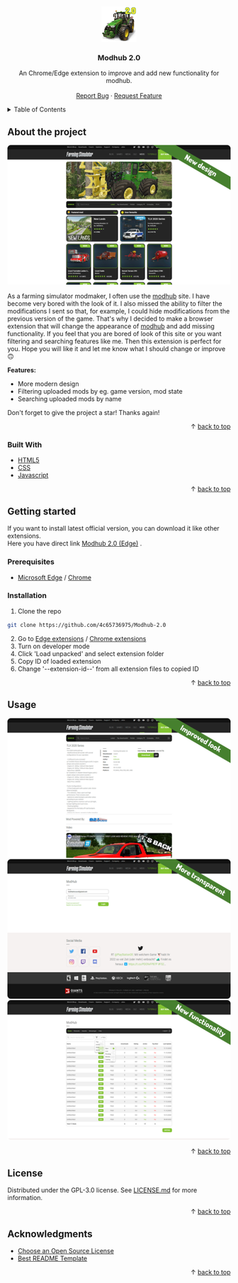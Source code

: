 <div id='top'></div>
<br/>
<div align='center'>
    <a href='https://github.com/4c65736975/Modhub-2.0'>
        <img src='src/resources/icons/modHub_2_0_icon_1024.png' alt='Logo' width='80' height='80'>
    </a>
    <h3>Modhub 2.0</h3>
    <p>
        An Chrome/Edge extension to improve and add new functionality for modhub.
        <br />
        <br />
        <a href='https://github.com/4c65736975/Modhub-2.0/issues'>Report Bug</a>
        ·
        <a href='https://github.com/4c65736975/Modhub-2.0/issues'>Request Feature</a>
    </p>
</div>
<details>
    <summary>Table of Contents</summary>
    <ol>
        <li>
            <a href="#about-the-project">About The Project</a>
            <ul>
                <li>
                    <a href="#built-with">Built With</a>
                </li>
            </ul>
        </li>
        <li>
            <a href="#getting-started">Getting Started</a>
            <ul>
                <li>
                    <a href="#prerequisites">Prerequisites</a>
                </li>
                <li>
                    <a href="#installation">Installation</a>
                </li>
            </ul>
        </li>
        <li>
            <a href="#usage">Usage</a>
        </li>
        <li>
            <a href="#license">License</a>
        </li>
        <li>
            <a href="#acknowledgments">Acknowledgments</a>
        </li>
    </ol>
</details>

## About the project

<img src='screenshots/screenshot_01.png' alt='screenshot'>

As a farming simulator modmaker, I often use the [modhub](https://www.farming-simulator.com/mods.php?lang=pl&country=pl) site. I have become very bored with the look of it. I also missed the ability to filter the modifications I sent so that, for example, I could hide modifications from the previous version of the game. That's why I decided to make a browser extension that will change the appearance of [modhub](https://www.farming-simulator.com/mods.php?lang=pl&country=pl) and add missing functionality. If you feel that you are bored of look of this site or you want filtering and searching features like me. Then this extension is perfect for you. Hope you will like it and let me know what I should change or improve :upside_down_face:

**Features:**
* More modern design
* Filtering uploaded mods by eg. game version, mod state
* Searching uploaded mods by name

Don't forget to give the project a star! Thanks again!

<p align="right">&#x2191 <a href="#top">back to top</a></p>

### Built With

* [HTML5](https://www.w3.org/Style/CSS/Overview.en.html)
* [CSS](https://html.com/)
* [Javascript](https://www.javascript.com/)

<p align="right">&#x2191 <a href="#top">back to top</a></p>

## Getting started

If you want to install latest official version, you can download it like other extensions.
<br/>
Here you have direct link [Modhub 2.0 (Edge)](https://microsoftedge.microsoft.com/addons/detail/modhub-20/mopmenaafoidbnpkpgmbkbhjmoocaafg) .

### Prerequisites

* [Microsoft Edge](https://www.microsoft.com/pl-pl/edge/home?form=MA13FJ) / [Chrome](https://www.google.com/intl/pl_pl/chrome/)

### Installation

1. Clone the repo
```sh
git clone https://github.com/4c65736975/Modhub-2.0
```
2. Go to [Edge extensions](edge://extensions/) / [Chrome extensions](chrome://extensions/)
3. Turn on developer mode
4. Click 'Load unpacked' and select extension folder
5. Copy ID of loaded extension
6. Change '--extension-id--' from all extension files to copied ID

<p align="right">&#x2191 <a href="#top">back to top</a></p>

## Usage

<img src='screenshots/screenshot_02.png' alt='screenshot'>
<img src='screenshots/screenshot_03.png' alt='screenshot'>
<img src='screenshots/screenshot_04.png' alt='screenshot'>

<p align="right">&#x2191 <a href="#top">back to top</a></p>

## License

Distributed under the GPL-3.0 license. See [LICENSE.md](https://github.com/4c65736975/Modhub-2.0/blob/main/LICENSE.md) for more information.

<p align="right">&#x2191 <a href="#top">back to top</a></p>

## Acknowledgments

* [Choose an Open Source License](https://choosealicense.com)
* [Best README Template](https://github.com/othneildrew/Best-README-Template)

<p align="right">&#x2191 <a href="#top">back to top</a></p>
